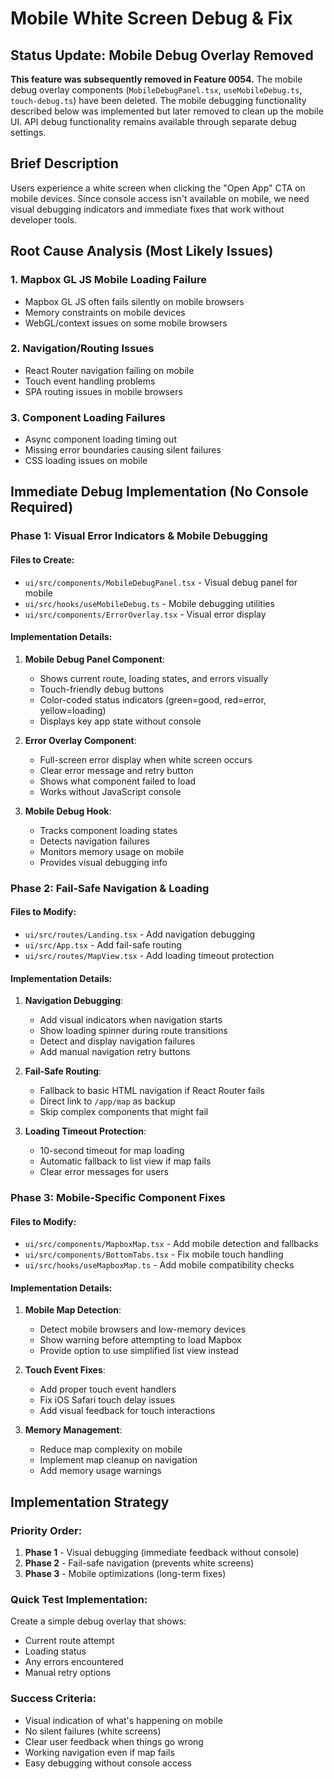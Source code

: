 # Mobile White Screen Debug & Fix

## Status Update: Mobile Debug Overlay Removed
**This feature was subsequently removed in Feature 0054.** The mobile debug overlay components (`MobileDebugPanel.tsx`, `useMobileDebug.ts`, `touch-debug.ts`) have been deleted. The mobile debugging functionality described below was implemented but later removed to clean up the mobile UI. API debug functionality remains available through separate debug settings.

## Brief Description
Users experience a white screen when clicking the "Open App" CTA on mobile devices. Since console access isn't available on mobile, we need visual debugging indicators and immediate fixes that work without developer tools.

## Root Cause Analysis (Most Likely Issues)

### 1. Mapbox GL JS Mobile Loading Failure
- Mapbox GL JS often fails silently on mobile browsers
- Memory constraints on mobile devices
- WebGL/context issues on some mobile browsers

### 2. Navigation/Routing Issues
- React Router navigation failing on mobile
- Touch event handling problems
- SPA routing issues in mobile browsers

### 3. Component Loading Failures
- Async component loading timing out
- Missing error boundaries causing silent failures
- CSS loading issues on mobile

## Immediate Debug Implementation (No Console Required)

### Phase 1: Visual Error Indicators & Mobile Debugging

#### Files to Create:
- `ui/src/components/MobileDebugPanel.tsx` - Visual debug panel for mobile
- `ui/src/hooks/useMobileDebug.ts` - Mobile debugging utilities
- `ui/src/components/ErrorOverlay.tsx` - Visual error display

#### Implementation Details:
1. **Mobile Debug Panel Component**:
   - Shows current route, loading states, and errors visually
   - Touch-friendly debug buttons
   - Color-coded status indicators (green=good, red=error, yellow=loading)
   - Displays key app state without console

2. **Error Overlay Component**:
   - Full-screen error display when white screen occurs
   - Clear error message and retry button
   - Shows what component failed to load
   - Works without JavaScript console

3. **Mobile Debug Hook**:
   - Tracks component loading states
   - Detects navigation failures
   - Monitors memory usage on mobile
   - Provides visual debugging info

### Phase 2: Fail-Safe Navigation & Loading

#### Files to Modify:
- `ui/src/routes/Landing.tsx` - Add navigation debugging
- `ui/src/App.tsx` - Add fail-safe routing
- `ui/src/routes/MapView.tsx` - Add loading timeout protection

#### Implementation Details:
1. **Navigation Debugging**:
   - Add visual indicators when navigation starts
   - Show loading spinner during route transitions
   - Detect and display navigation failures
   - Add manual navigation retry buttons

2. **Fail-Safe Routing**:
   - Fallback to basic HTML navigation if React Router fails
   - Direct link to `/app/map` as backup
   - Skip complex components that might fail

3. **Loading Timeout Protection**:
   - 10-second timeout for map loading
   - Automatic fallback to list view if map fails
   - Clear error messages for users

### Phase 3: Mobile-Specific Component Fixes

#### Files to Modify:
- `ui/src/components/MapboxMap.tsx` - Add mobile detection and fallbacks
- `ui/src/components/BottomTabs.tsx` - Fix mobile touch handling
- `ui/src/hooks/useMapboxMap.ts` - Add mobile compatibility checks

#### Implementation Details:
1. **Mobile Map Detection**:
   - Detect mobile browsers and low-memory devices
   - Show warning before attempting to load Mapbox
   - Provide option to use simplified list view instead

2. **Touch Event Fixes**:
   - Add proper touch event handlers
   - Fix iOS Safari touch delay issues
   - Add visual feedback for touch interactions

3. **Memory Management**:
   - Reduce map complexity on mobile
   - Implement map cleanup on navigation
   - Add memory usage warnings

## Implementation Strategy

### Priority Order:
1. **Phase 1** - Visual debugging (immediate feedback without console)
2. **Phase 2** - Fail-safe navigation (prevents white screens)
3. **Phase 3** - Mobile optimizations (long-term fixes)

### Quick Test Implementation:
Create a simple debug overlay that shows:
- Current route attempt
- Loading status
- Any errors encountered
- Manual retry options

### Success Criteria:
- Visual indication of what's happening on mobile
- No silent failures (white screens)
- Clear user feedback when things go wrong
- Working navigation even if map fails
- Easy debugging without console access
